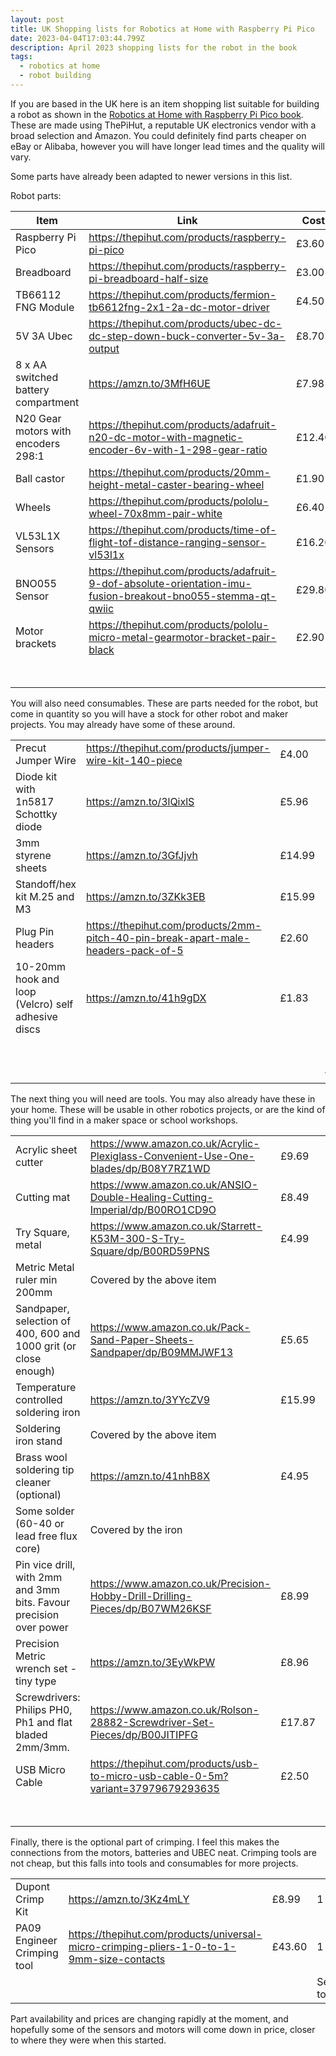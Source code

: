 ```yaml
---
layout: post
title: UK Shopping lists for Robotics at Home with Raspberry Pi Pico
date: 2023-04-04T17:03:44.799Z
description: April 2023 shopping lists for the robot in the book
tags:
  - robotics at home
  - robot building
---
```

If you are based in the UK here is an item shopping list suitable for building a robot as shown in the [Robotics at Home with Raspberry Pi Pico book]( https://packt.link/5swS2). These are made using ThePiHut, a reputable UK electronics vendor with a broad selection and Amazon. You could definitely find parts cheaper on eBay or Alibaba, however you will have longer lead times and the quality will vary.

Some parts have already been adapted to newer versions in this list.

Robot parts:

| Item                                | Link                                                                                                           | Cost   | Count         | Total   |          |
| ----------------------------------- | -------------------------------------------------------------------------------------------------------------- | ------ | ------------- | ------- | -------- |
| Raspberry Pi Pico                   | <https://thepihut.com/products/raspberry-pi-pico>                                                              | £3.60  | 1             | £3.60   |          |
| Breadboard                          | <https://thepihut.com/products/raspberry-pi-breadboard-half-size>                                              | £3.00  | 1             | £3.00   |          |
| TB66112 FNG Module                  | <https://thepihut.com/products/fermion-tb6612fng-2x1-2a-dc-motor-driver>                                       | £4.50  | 1             | £4.50   |          |
| 5V 3A Ubec                          | <https://thepihut.com/products/ubec-dc-dc-step-down-buck-converter-5v-3a-output>                               | £8.70  | 1             | £8.70   |          |
| 8 x AA switched battery compartment | <https://amzn.to/3MfH6UE>                                                                                      | £7.98  | 1             | £7.98   |          |
| N20 Gear motors with encoders 298:1 | <https://thepihut.com/products/adafruit-n20-dc-motor-with-magnetic-encoder-6v-with-1-298-gear-ratio>           | £12.40 | 2             | £24.80  |          |
| Ball castor                         | <https://thepihut.com/products/20mm-height-metal-caster-bearing-wheel>                                         | £1.90  | 1             | £1.90   |          |
| Wheels                              | <https://thepihut.com/products/pololu-wheel-70x8mm-pair-white>                                                 | £6.40  | 1             | £6.40   |          |
| VL53L1X Sensors                     | <https://thepihut.com/products/time-of-flight-tof-distance-ranging-sensor-vl53l1x>                             | £16.20 | 2             | £32.40  |          |
| BNO055 Sensor                       | <https://thepihut.com/products/adafruit-9-dof-absolute-orientation-imu-fusion-breakout-bno055-stemma-qt-qwiic> | £29.80 | 1             | £29.80  |          |
| Motor brackets                      | <https://thepihut.com/products/pololu-micro-metal-gearmotor-bracket-pair-black>                                | £2.90  | 1             | £2.90   | Subtotal |
|                                     |                                                                                                                |        | Section Total | £125.98 | £125.98  |

You will also need consumables. These are parts needed for the robot, but come in quantity so you will have a stock for other robot and maker projects. You may already have some of these around.

|                                                    |                                                                                     |        |               |        |          |
| -------------------------------------------------- | ----------------------------------------------------------------------------------- | ------ | ------------- | ------ | -------- |
| Precut Jumper Wire                                 | <https://thepihut.com/products/jumper-wire-kit-140-piece>                           | £4.00  | 1             | £4.00  |          |
| Diode kit with 1n5817 Schottky diode               | <https://amzn.to/3lQixlS>                                                           | £5.96  | 1             | £5.96  |          |
| 3mm styrene sheets                                 | <https://amzn.to/3GfJjvh>                                                           | £14.99 | 1             | £14.99 |          |
| Standoff/hex kit M.25 and M3                       | <https://amzn.to/3ZKk3EB>                                                           | £15.99 | 1             | £15.99 |          |
| Plug Pin headers                                   | <https://thepihut.com/products/2mm-pitch-40-pin-break-apart-male-headers-pack-of-5> | £2.60  | 1             | £2.60  |          |
| 10-20mm hook and loop (Velcro) self adhesive discs | <https://amzn.to/41h9gDX>                                                           | £1.83  | 1             | £1.83  |          |
|                                                    |                                                                                     |        |               |        | Subtotal |
|                                                    |                                                                                     |        | Section total | £45.37 | £171.35  |

The next thing you will need are tools. You may also already have these in your home. These will be usable in other robotics projects, or are the kind of thing you'll find in a maker space or school workshops.

|                                                                    |                                                                                       |        |               |        |          |
| ------------------------------------------------------------------ | ------------------------------------------------------------------------------------- | ------ | ------------- | ------ | -------- |
| Acrylic sheet cutter                                               | <https://www.amazon.co.uk/Acrylic-Plexiglass-Convenient-Use-One-blades/dp/B08Y7RZ1WD> | £9.69  | 1             | £9.69  |          |
| Cutting mat                                                        | <https://www.amazon.co.uk/ANSIO-Double-Healing-Cutting-Imperial/dp/B00RO1CD9O>        | £8.49  | 1             | £8.49  |          |
| Try Square, metal                                                  | <https://www.amazon.co.uk/Starrett-K53M-300-S-Try-Square/dp/B00RD59PNS>               | £4.99  | 1             | £4.99  |          |
| Metric Metal ruler min 200mm                                       | Covered by the above item                                                             |        |               |        |          |
| Sandpaper, selection of 400, 600 and 1000 grit (or close enough)   | <https://www.amazon.co.uk/Pack-Sand-Paper-Sheets-Sandpaper/dp/B09MMJWF13>             | £5.65  | 1             | £5.65  |          |
| Temperature controlled soldering iron                              | <https://amzn.to/3YYcZV9>                                                             | £15.99 | 1             | £15.99 |          |
| Soldering iron stand                                               | Covered by the above item                                                             |        | 1             | £0.00  |          |
| Brass wool soldering tip cleaner (optional)                        | <https://amzn.to/41nhB8X>                                                             | £4.95  | 1             | £4.95  |          |
| Some solder (60-40 or lead free flux core)                         | Covered by the iron                                                                   |        | 1             | £0.00  |          |
| Pin vice drill, with 2mm and 3mm bits. Favour precision over power | <https://www.amazon.co.uk/Precision-Hobby-Drill-Drilling-Pieces/dp/B07WM26KSF>        | £8.99  | 1             | £8.99  |          |
| Precision Metric wrench set - tiny type                            | <https://amzn.to/3EyWkPW>                                                             | £8.96  | 1             | £8.96  |          |
| Screwdrivers: Philips PH0, Ph1 and flat bladed 2mm/3mm.            | <https://www.amazon.co.uk/Rolson-28882-Screwdriver-Set-Pieces/dp/B00JITIPFG>          | £17.87 | 1             | £17.87 |          |
| USB Micro Cable                                                    | <https://thepihut.com/products/usb-to-micro-usb-cable-0-5m?variant=37979679293635>    | £2.50  | 1             | £2.50  | Subtotal |
|                                                                    |                                                                                       |        | Section total | £88.08 | £259.43  |

Finally, there is the optional part of crimping. I feel this makes the connections from the motors, batteries and UBEC neat. Crimping tools are not cheap, but this falls into tools and consumables for more projects.



|                             |                                                                                            |        |               |        |          |
| --------------------------- | ------------------------------------------------------------------------------------------ | ------ | ------------- | ------ | -------- |
| Dupont Crimp Kit            | <https://amzn.to/3Kz4mLY>                                                                  | £8.99  | 1             | £8.99  |          |
| PA09 Engineer Crimping tool | <https://thepihut.com/products/universal-micro-crimping-pliers-1-0-to-1-9mm-size-contacts> | £43.60 | 1             | £43.60 | subtotal |
|                             |                                                                                            |        | Section total | £52.59 | £259.43 |

Part availability and prices are changing rapidly at the moment, and hopefully some of the sensors and motors will come down in price, closer to where they were when this started.